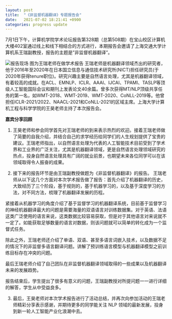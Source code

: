 ```yaml
---
layout: post
title:  "《非监督机器翻译》专题报告会"
date:   2021-07-02 18:21:41 +0900
categories: progress update
---
```




7月1日下午，计算机学院学术论坛报告第328期（总第508期）在宝山校区计算机大楼402室通过线上和线下相结合的方式进行，本期报告会邀请了上海交通大学计算机系王瑞副教授，报告的主题是”非监督机器翻译”。




![报告现场](https://zhifeng.cloud/img/rss/report1.jpg "报告现场")
图为王瑞老师在做学术报告
王瑞老师是机器翻译领域杰出的研究者，他于2016年至2020年在日本国立信息与通信技术研究所(NICT)担任研究员(于2020年获得tenure职位)。研究兴趣主要是自然语言处理，尤其是机器翻译领域，有着较高的成就。在ACL、EMNLP、ICLR、AAAI、IJCAI、TPAMI、TASLP等顶级人工智能国际会议和期刊上发表论文40余篇。曾多次获得MT/NLP顶级共享任务的第一名，如WMT-2018、WMT-2019、WMT-2020、CoNLL-2019等。他曾担任ICLR-2021/2022、NAACL-2021和CoNLL-2021的区域主席。上海大学计算机工程与科学学院的王昊老师主持了本次报告会。


**嘉宾分享回顾**
1. 王昊老师和参会同学首先对王瑞老师的到来表示热烈的欢迎。接着王瑞老师做了简要的自我介绍，并结合自己的求学经历给同学们的人生规划提供了宝贵的建议。王瑞老师指出，以自然语言处理为代表的人工智能技术目前受到了学术界和工业界的广泛关注，尤其是机器翻译领域，更是自然语言处理领域研究的热点，投身自然语言处理具有广阔的就业前景，也期望未来各位同学可以在该领域取得令人振奋的成果。
   
2. 接下来的报告环节是由王瑞副教授做题为《非监督机器翻译》的报告。
王瑞老师从以下这几个方面对本次学术报告做了报告：首先介绍了机器翻译的历史，大致经历了三个阶段，基于规则的，基于机器学习的，以及基于深度学习的方法，对不同方法，梳理了机器翻译发展的历程。

紧接着从机器学习的角度介绍了基于监督学习的机器翻译系统，目前基于监督学习的神经机器翻译最大的问题是需要海量的双语语言对训练数据集。对于英语、法语这类广泛使用的语言来说，这类数据比较容易获取，但是对于其他语言对来说就不一定了。如能获取足够数量的语言对数据，则该问题就可以简单的转化成为一个监督式任务。

除此之外，王瑞老师还介绍了单语、双语、甚至多语言词嵌入技术，以及数据不足的情况下的非监督多语言翻译问题。讲解了预训练语言模型与机器翻译模型之前训练目标存在冲突的问题。

最后王瑞老师介绍了自己团队在非监督机器翻译领域取得的一些成果以及机器翻译未来的发展趋势。

报告结束后，学生提出了很多有意义的问题，王瑞副教授对所提问题一一进行详细的解答，学生从中受益良多。

3. 最后，王昊老师对本次学术报告进行了活动总结，并再次向参加活动的王瑞老师精彩分享表示感谢，并期待更多的同学能关注 NLP 领域的最新发展，投身到新一轮人工智能产业化浪潮中去。




